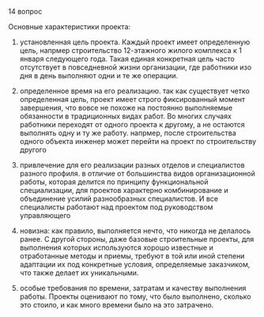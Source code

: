 14 вопрос

Основные характеристики проекта:

1. установленная цель проекта. Каждый проект имеет определенную цель, напрмер строительство 12-этажного жилого комплекса к 1 января
следующего года. Такая единая конкретная цель часто отсутствует в повседневной жизни организации, где работники изо дня в день выполняют одни и те же операции.

2. определенное время на его реализацию. так как существует четко определенная цель, проект имеет строго фиксированный момент завершения,
   что вовсе не похоже на постоянно выполняемые обязанности в традиционных видах работ. Во многих случаях работники переходят от одного проекта к другому,
   а не остаются выполнять одну и ту же работу. напрмер, после строительства одного объекта инженер может перейти на проект по строительству другого
   
3. привлечение для его реализации разных отделов и специалистов разного профиля. в отличие от большинства видов организационной работы,
   которая делится по принципу функциональной специализации,
   для проектов характерно комбинирование и объединение усилий разнообразных специалистов. И все специалисты работают над проектом под руководством управляющего
   
4. новизна: как правило, выполняется нечто, что никогда не делалось ранее. С другой стороны, даже базовые строительные проекты, для выполнения которых
    используются хорошо известные и отработанные методы и приемы, требуют в той или иной степени
    адаптации их под конкретные условия, определяемые заказчиком, что также делает их уникальными.
   
5. особые требования по времени, затратам и качеству выполнения работы. Проекты оценивают по тому, что было выполнено, сколько это стоило,
    и как много времени было на это затрачено.
